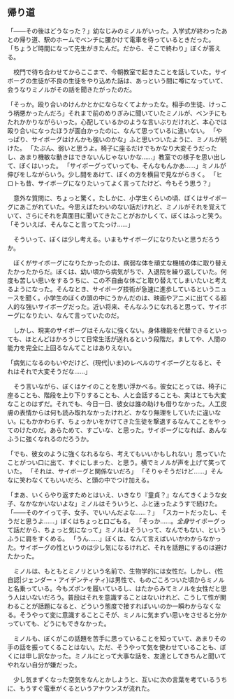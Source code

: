 ## 帰り道

「――その後はどうなった？」幼なじみのミノルがいった。入学式が終わったあとの帰り道、駅のホームでベンチに腰かけて電車を待っているときだった。
「ちょうど時間になって先生がきたんだ。だから、そこで終わり」ぼくが答える。

　校門で待ち合わせてからここまで、今朝教室で起きたことを話していた。サイボーグの生徒が不良の生徒をやり込めた話は、あっという間に噂になっていて、会うなりミノルがその話を聞きたがったのだ。

「そっか。殴り合いのけんかとかにならなくてよかったな。相手の生徒、けっこう柄悪かったんだろ」それまで前のめりぎみに聞いていたミノルが、ベンチにもたれかかりながらいった。心配しているかのような言いぶりだけれど、本心では殴り合いになったほうが面白かったのに、なんて思っているに違いない。
「やっぱり、サイボーグはけんかも強いのかな」ふと思いついたように、ミノルが続けた。
「たぶん、弱いと思うよ。椅子に座るだけでもかなり大変そうだったし、あまり機敏な動きはできないんじゃないかな……」教室での様子を思い出して、ぼくはいった。
「サイボーグっていっても、そんなもんかあ……」ミノルが伸びをしながらいう。少し間をあけて、ぼくの方を横目で見ながらきく。
「ヒロトも昔、サイボーグになりたいってよく言ってたけど、今もそう思う？」

　意外な質問に、ちょっと驚く。たしかに、小学生くらいの頃、ぼくはサイボーグにあこがれていた。今思えばたわいのない話だけれど、ミノルがそれを覚えていて、さらにそれを真面目に聞いてきたことがおかしくて、ぼくはふっと笑う。
「そういえば、そんなこと言ってたっけ……」

　そういって、ぼくは少し考える。いまもサイボーグになりたいと思うだろうか。

　ぼくがサイボーグになりたかったのは、病弱な体を頑丈な機械の体に取り替えたかったからだ。ぼくは、幼い頃から病気がちで、入退院を繰り返していた。何度も苦しい思いをするうちに、この不自由な体ごと取り替えてしまいたいと考えるようになった。そんなとき、サイボーグ技術が急速に進歩しているというニュースを聞く。小学生のぼくの頭の中にうかんだのは、映画やアニメに出てくる超人的な強いサイボーグだった。近い将来、そんなふうになれると思って、サイボーグになりたい、なんて言っていたのだ。

　しかし、現実のサイボーグはそんなに強くない。身体機能を代替できるといっても、ほとんどはかろうじて日常生活が送れるという段階だ。ましてや、人間の能力を完全に上回るなんてことはありえない。

「病気になるのもいやだけど、{現代|いま}のレベルのサイボーグとなると、それはそれで大変そうだな……」

　そう言いながら、ぼくはケイのことを思い浮かべる。彼女にとっては、椅子に座ることも、階段を上り下りすることも、人と会話することも、実はとても大変なことのはずだ。それでも、今日一日、彼女は誰の助けも借りなかった。人工皮膚の表情からは何も読み取れなかったけれど、かなり無理をしていたに違いない。にもかかわらず、ちょっかいをかけてきた生徒を撃退するなんてことをやってのけたのだ。あらためて、すごいな、と思った。サイボーグになれば、あんなふうに強くなれるのだろうか。

「でも、彼女のように強くなれるなら、考えてもいいかもしれない」思っていたことがつい口に出て、すぐにしまった、と思う。横でミノルが声を上げて笑っていた。
「それは、サイボーグと関係ないだろ」
「そりゃそうだけど……」そんなに笑わなくてもいいだろ、と頭の中でつけ加える。

「まあ、いくらやり返すためとはいえ、いきなり『童貞？』なんてきくような女子、なかなかいないよな」ミノルはそういうと、ふと迷ったようすで続けた。
「――そのケイって子、女子、でいいんだよな……？」
「スカートだったし、そうだと思うよ……」ぼくはちょっと口ごもる。
「そっか……。*全身*サイボーグって話だから、ちょっと気になって」ミノルはそういって、なんでもない、というふうに肩をすくめる。
「うん……」ぼくは、なんて言えばいいかわからなかった。サイボーグの性というのは少し気になるけれど、それを話題にするのは避けたかった。

　ミノルは、もともとミノリという名前で、生物学的には女性だ。しかし、{性自認|ジェンダー・アイデンティティ}は男性で、ものごころついた頃からミノルと名乗っている。今もズボンを履いているし、はたからみてミノルを女性だと思う人はいないだろう。普段はそれを意識することはないけれど、こうして性が関わることが話題になると、どういう態度で接すればいいのか一瞬わからなくなる。そうやって変に意識することこそが、ミノルに気まずい思いをさせると分かっていても、どうにもできなかった。

　ミノルも、ぼくがこの話題を苦手に思っていることを知っていて、あまりその手の話を振ってくることはない。ただ、そうやって気を使わせていることも、ぼくには申し訳なかった。ミノルにとって大事な話を、友達としてきちんと聞いてやれない自分が嫌だった。

　少し気まずくなった空気をなんとかしようと、互いに次の言葉を考ているうちに、もうすぐ電車がくるというアナウンスが流れた。
